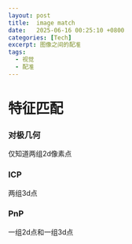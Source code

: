 ```yaml
---
layout: post
title:  image match
date:   2025-06-16 00:25:10 +0800
categories: [Tech]
excerpt: 图像之间的配准
tags:
  - 视觉
  - 配准
---
```



# 特征匹配

### 对极几何

仅知道两组2d像素点

### ICP

两组3d点

### PnP

一组2d点和一组3d点
